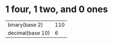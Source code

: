 1 four, 1 two, and 0 ones
=========================

<table><tbody><tr class="odd"><td>binary(base 2)</td><td>110</td></tr><tr class="even"><td>decimal(base 10)</td><td>6</td></tr></tbody></table>

